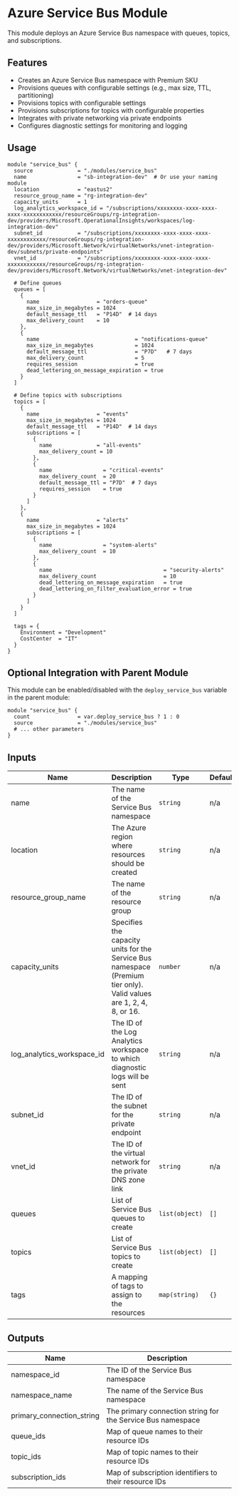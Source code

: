 # Azure Service Bus Module

This module deploys an Azure Service Bus namespace with queues, topics, and subscriptions.

## Features

- Creates an Azure Service Bus namespace with Premium SKU
- Provisions queues with configurable settings (e.g., max size, TTL, partitioning)
- Provisions topics with configurable settings
- Provisions subscriptions for topics with configurable properties
- Integrates with private networking via private endpoints
- Configures diagnostic settings for monitoring and logging

## Usage

```hcl
module "service_bus" {
  source              = "./modules/service_bus"
  name                = "sb-integration-dev"  # Or use your naming module
  location            = "eastus2"
  resource_group_name = "rg-integration-dev"
  capacity_units      = 1
  log_analytics_workspace_id = "/subscriptions/xxxxxxxx-xxxx-xxxx-xxxx-xxxxxxxxxxxx/resourceGroups/rg-integration-dev/providers/Microsoft.OperationalInsights/workspaces/log-integration-dev"
  subnet_id           = "/subscriptions/xxxxxxxx-xxxx-xxxx-xxxx-xxxxxxxxxxxx/resourceGroups/rg-integration-dev/providers/Microsoft.Network/virtualNetworks/vnet-integration-dev/subnets/private-endpoints"
  vnet_id             = "/subscriptions/xxxxxxxx-xxxx-xxxx-xxxx-xxxxxxxxxxxx/resourceGroups/rg-integration-dev/providers/Microsoft.Network/virtualNetworks/vnet-integration-dev"
  
  # Define queues
  queues = [
    {
      name                  = "orders-queue"
      max_size_in_megabytes = 1024
      default_message_ttl   = "P14D"  # 14 days
      max_delivery_count    = 10
    },
    {
      name                              = "notifications-queue"
      max_size_in_megabytes             = 1024
      default_message_ttl               = "P7D"   # 7 days
      max_delivery_count                = 5
      requires_session                  = true
      dead_lettering_on_message_expiration = true
    }
  ]
  
  # Define topics with subscriptions
  topics = [
    {
      name                  = "events"
      max_size_in_megabytes = 1024
      default_message_ttl   = "P14D"  # 14 days
      subscriptions = [
        {
          name              = "all-events"
          max_delivery_count = 10
        },
        {
          name                = "critical-events"
          max_delivery_count  = 20
          default_message_ttl = "P7D"  # 7 days
          requires_session    = true
        }
      ]
    },
    {
      name                  = "alerts"
      max_size_in_megabytes = 1024
      subscriptions = [
        {
          name                = "system-alerts"
          max_delivery_count  = 10
        },
        {
          name                                   = "security-alerts"
          max_delivery_count                     = 10
          dead_lettering_on_message_expiration   = true
          dead_lettering_on_filter_evaluation_error = true
        }
      ]
    }
  ]
  
  tags = {
    Environment = "Development"
    CostCenter  = "IT"
  }
}
```

## Optional Integration with Parent Module

This module can be enabled/disabled with the `deploy_service_bus` variable in the parent module:

```hcl
module "service_bus" {
  count               = var.deploy_service_bus ? 1 : 0
  source              = "./modules/service_bus"
  # ... other parameters
}
```

## Inputs

| Name | Description | Type | Default | Required |
|------|-------------|------|---------|----------|
| name | The name of the Service Bus namespace | `string` | n/a | yes |
| location | The Azure region where resources should be created | `string` | n/a | yes |
| resource_group_name | The name of the resource group | `string` | n/a | yes |
| capacity_units | Specifies the capacity units for the Service Bus namespace (Premium tier only). Valid values are 1, 2, 4, 8, or 16. | `number` | n/a | yes |
| log_analytics_workspace_id | The ID of the Log Analytics workspace to which diagnostic logs will be sent | `string` | n/a | yes |
| subnet_id | The ID of the subnet for the private endpoint | `string` | n/a | yes |
| vnet_id | The ID of the virtual network for the private DNS zone link | `string` | n/a | yes |
| queues | List of Service Bus queues to create | `list(object)` | `[]` | no |
| topics | List of Service Bus topics to create | `list(object)` | `[]` | no |
| tags | A mapping of tags to assign to the resources | `map(string)` | `{}` | no |

## Outputs

| Name | Description |
|------|-------------|
| namespace_id | The ID of the Service Bus namespace |
| namespace_name | The name of the Service Bus namespace |
| primary_connection_string | The primary connection string for the Service Bus namespace |
| queue_ids | Map of queue names to their resource IDs |
| topic_ids | Map of topic names to their resource IDs |
| subscription_ids | Map of subscription identifiers to their resource IDs |